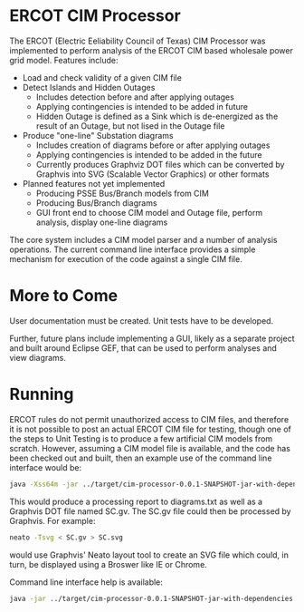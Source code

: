 # ERCOT CIM Processor
The ERCOT  (Electric Eeliability Council of Texas) CIM Processor was implemented to perform analysis of the ERCOT CIM based wholesale power grid model.  Features include:

* Load and check validity of a given CIM file
* Detect Islands and Hidden Outages
  * Includes detection before and after applying outages
  * Applying contingencies is intended to be added in future
  * Hidden Outage is defined as a Sink which is de-energized as the result of an Outage, but not lised in the Outage file
* Produce "one-line" Substation diagrams
  * Includes creation of diagrams before or after applying outages
  * Applying contingencies is intended to be added in the future
  * Currently produces Graphviz DOT files which can be converted by Graphvis into SVG (Scalable Vector Graphics) or other formats
* Planned features not yet implemented
  * Producing PSSE Bus/Branch models from CIM
  * Producing Bus/Branch diagrams
  * GUI front end to choose CIM model and Outage file, perform analysis, display one-line diagrams

The core system includes a CIM model parser and a number of analysis operations.  The current command line interface provides a simple mechanism for execution of the code against a single CIM file.

# More to Come
User documentation must be created.  Unit tests have to be developed.

Further, future plans include implementing a GUI, likely as a separate project and built around Eclipse GEF, that can be used to perform analyses and view diagrams.

# Running
ERCOT rules do not permit unauthorized access to CIM files, and therefore it is not possible to post an actual ERCOT CIM file for testing, though one of the steps to Unit Testing is to produce a few artificial CIM models from scratch.  However, assuming a CIM model file is available, and the code has been checked out and built, then an example use of the command line interface would be:

```bash
java -Xss64m -jar ../target/cim-processor-0.0.1-SNAPSHOT-jar-with-dependencies.jar -cimFile CIM_MMDDYYYY_Redacted.xml -substationDiagram SC > diagrams.txt
```

This would produce a processing report to diagrams.txt as well as a Graphvis DOT file named SC.gv.  The SC.gv file could then be processed by Graphvis.  For example:

```bash
neato -Tsvg < SC.gv > SC.svg
```

would use Graphvis' Neato layout tool to create an SVG file which could, in turn, be displayed using a Broswer like IE or Chrome.

Command line interface help is available:

```bash
java -jar ../target/cim-processor-0.0.1-SNAPSHOT-jar-with-dependencies.jar -help
```

